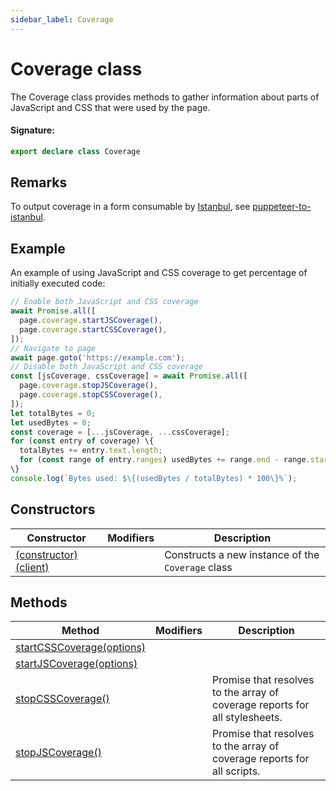 ```yaml
---
sidebar_label: Coverage
---
```


# Coverage class

The Coverage class provides methods to gather information about parts of JavaScript and CSS that were used by the page.

#### Signature:

```typescript
export declare class Coverage
```

## Remarks

To output coverage in a form consumable by [Istanbul](https://github.com/istanbuljs), see [puppeteer-to-istanbul](https://github.com/istanbuljs/puppeteer-to-istanbul).

## Example

An example of using JavaScript and CSS coverage to get percentage of initially executed code:

```ts
// Enable both JavaScript and CSS coverage
await Promise.all([
  page.coverage.startJSCoverage(),
  page.coverage.startCSSCoverage(),
]);
// Navigate to page
await page.goto('https://example.com');
// Disable both JavaScript and CSS coverage
const [jsCoverage, cssCoverage] = await Promise.all([
  page.coverage.stopJSCoverage(),
  page.coverage.stopCSSCoverage(),
]);
let totalBytes = 0;
let usedBytes = 0;
const coverage = [...jsCoverage, ...cssCoverage];
for (const entry of coverage) \{
  totalBytes += entry.text.length;
  for (const range of entry.ranges) usedBytes += range.end - range.start - 1;
\}
console.log(`Bytes used: $\{(usedBytes / totalBytes) * 100\}%`);
```

## Constructors

| Constructor                                                    | Modifiers | Description                                                  |
| -------------------------------------------------------------- | --------- | ------------------------------------------------------------ |
| [(constructor)(client)](./puppeteer.coverage._constructor_.md) |           | Constructs a new instance of the <code>Coverage</code> class |

## Methods

| Method                                                                | Modifiers | Description                                                                 |
| --------------------------------------------------------------------- | --------- | --------------------------------------------------------------------------- |
| [startCSSCoverage(options)](./puppeteer.coverage.startcsscoverage.md) |           |                                                                             |
| [startJSCoverage(options)](./puppeteer.coverage.startjscoverage.md)   |           |                                                                             |
| [stopCSSCoverage()](./puppeteer.coverage.stopcsscoverage.md)          |           | Promise that resolves to the array of coverage reports for all stylesheets. |
| [stopJSCoverage()](./puppeteer.coverage.stopjscoverage.md)            |           | Promise that resolves to the array of coverage reports for all scripts.     |
